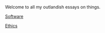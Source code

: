 Welcome to all my outlandish essays on things.

[Software](Software/README.md)

[Ethics](Ethics/README.md)